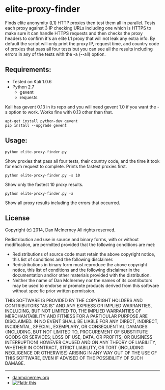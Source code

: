 elite-proxy-finder
==================

Finds elite anonymity (L1) HTTP proxies then test them all in parallel. Tests each proxy against 3 IP checking URLs including one which is HTTPS to make sure it can handle HTTPS requests and then checks the proxy headers to confirm it's an elite L1 proxy that will not leak any extra info. By default the script will only print the proxy IP, request time, and country code of proxies that pass all four tests but you can see all the results including errors in any of the tests with the -a (--all) option. 

Requirements:
------
* Tested on Kali 1.0.6
* Python 2.7
  * gevent
  * requests

Kali has gevent 0.13 in its repo and you will need gevent 1.0 if you want the -s option to work. Works fine with 0.13 other than that.
```
apt-get install python-dev gevent
pip install --upgrade gevent
```

Usage:
------
```python elite-proxy-finder.py```

Show proxies that pass all four tests, their country code, and the time it took for each request to complete. Prints the fastest proxies first.

```python elite-proxy-finder.py -s 10```

Show only the fastest 10 proxy results.

```python elite-proxy-finder.py -a```

Show all proxy results including the errors that occurred.



License
-------

Copyright (c) 2014, Dan McInerney
All rights reserved.

Redistribution and use in source and binary forms, with or without
modification, are permitted provided that the following conditions are met:
* Redistributions of source code must retain the above copyright notice, this list of conditions and the following disclaimer.
* Redistributions in binary form must reproduce the above copyright notice, this list of conditions and the following disclaimer in the documentation and/or other materials provided with the distribution.
* Neither the name of Dan McInerney nor the names of its contributors may be used to endorse or promote products derived from this software without specific prior written permission.

THIS SOFTWARE IS PROVIDED BY THE COPYRIGHT HOLDERS AND CONTRIBUTORS "AS IS" AND
ANY EXPRESS OR IMPLIED WARRANTIES, INCLUDING, BUT NOT LIMITED TO, THE IMPLIED
WARRANTIES OF MERCHANTABILITY AND FITNESS FOR A PARTICULAR PURPOSE ARE
DISCLAIMED. IN NO EVENT SHALL <COPYRIGHT HOLDER> BE LIABLE FOR ANY
DIRECT, INDIRECT, INCIDENTAL, SPECIAL, EXEMPLARY, OR CONSEQUENTIAL DAMAGES
(INCLUDING, BUT NOT LIMITED TO, PROCUREMENT OF SUBSTITUTE GOODS OR SERVICES;
LOSS OF USE, DATA, OR PROFITS; OR BUSINESS INTERRUPTION) HOWEVER CAUSED AND
ON ANY THEORY OF LIABILITY, WHETHER IN CONTRACT, STRICT LIABILITY, OR TORT
(INCLUDING NEGLIGENCE OR OTHERWISE) ARISING IN ANY WAY OUT OF THE USE OF THIS
SOFTWARE, EVEN IF ADVISED OF THE POSSIBILITY OF SUCH DAMAGE.


***
* [danmcinerney.org](danmcinerney.org)
* [![Flattr this](http://api.flattr.com/button/flattr-badge-large.png)](https://flattr.com/submit/auto?user_id=DanMcInerney&url=https://github.com/DanMcInerney/elite-proxy-finder&title=elite-proxy-finder&language=&tags=github&category=software) 

